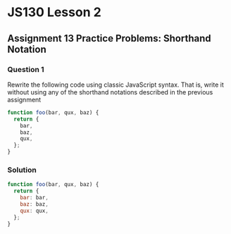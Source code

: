 # JS130 Lesson 2

## Assignment 13 Practice Problems: Shorthand Notation

### Question 1

Rewrite the following code using classic JavaScript syntax. That is, write it
without using any of the shorthand notations described in the previous
assignment

```js
function foo(bar, qux, baz) {
  return {
    bar,
    baz,
    qux,
  };
}
```

### Solution

```js
function foo(bar, qux, baz) {
  return {
    bar: bar,
    baz: baz,
    qux: qux,
  };
}
```
